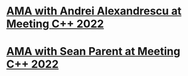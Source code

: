 # [AMA with Andrei Alexandrescu at Meeting C++ 2022](https://www.youtube.com/watch?v=HqXL1Ybf0ds&list=LL6MKUgGZ9Q8c2Ff7GnoRoqA)

# [AMA with Sean Parent at Meeting C++ 2022](https://www.youtube.com/watch?v=8SF-UR8AuPI&list=LL6MKUgGZ9Q8c2Ff7GnoRoqA)

